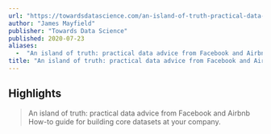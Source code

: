 ```yaml
---
url: "https://towardsdatascience.com/an-island-of-truth-practical-data-advice-from-facebook-and-airbnb-a0d9c355e5a0"
author: "James Mayfield"
publisher: "Towards Data Science"
published: 2020-07-23
aliases:
  -  "An island of truth: practical data advice from Facebook and Airbnb"
title: "An island of truth: practical data advice from Facebook and Airbnb"
---
```


## Highlights
> An island of truth: practical data advice from Facebook and Airbnb How-to guide for building core datasets at your company.

